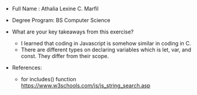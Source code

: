 * Full Name : Athalia Lexine C. Marfil
* Degree Program: BS Computer Science 


* What are your key takeaways from this exercise?
  - I learned that coding in Javascript is somehow similar in coding in C.
  - There are different types on declaring variables which is let, var, and const. They differ from their scope. 


* References: 
  - for includes() function
    https://www.w3schools.com/js/js_string_search.asp
